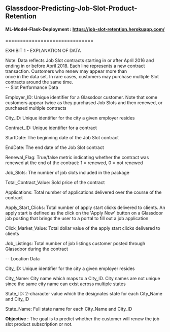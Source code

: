 ## Glassdoor-Predicting-Job-Slot-Product-Retention


#### ML-Model-Flask-Deployment : https://job-slot-retention.herokuapp.com/
==============================

EXHIBIT 1 - EXPLANATION OF DATA							
							
Note:  Data reflects Job Slot contracts starting in or after April 2016 and ending in or before April 2018.  Each line represents a new contract transaction.  Customers who renew may appear more than							
once in the data set.  In rare cases, customers may purchase multiple Slot contracts around the same time.												
-- Slot Performance Data

Employer_ID: Unique identifier for a Glassdoor customer. Note that some customers appear twice as they purchased Job Slots and then renewed, or purchased multiple contracts	

City_ID: Unique identifier for the city a given employer resides

Contract_ID: Unique identifier for a contract			

StartDate: The beginning date of the Job Slot contract	

EndDate: The end date of the Job Slot contract	

Renewal_Flag: True/false metric indicating whether the contract was renewed at the end of the contract: 1 = renewed, 0 = not renewed

Job_Slots: The number of job slots included in the package			

Total_Contract_Value: Sold price of the contract	

Applications: Total number of applications delivered over the course of the contract	

Apply_Start_Clicks: Total number of apply start clicks delivered to clients. An apply start is defined as the click on the 'Apply Now' button on a Glassdoor job posting that brings the user to a portal to fill out a job application

Click_Market_Value: Total dollar value of the apply start clicks delivered to clients	

Job_Listings: Total number of job listings customer posted through Glassdoor during the contract				
													
-- Location Data			

City_ID: Unique identifier for the city a given employer resides			

City_Name: City name which maps to a City_ID. City names are not unique since the same city name can exist across multiple states	

State_ID: 2-character value which the designates state for each City_Name and City_ID			

State_Name: Full state name for each City_Name and City_ID		

**Objective** : The goal is to predict whether the customer will renew the job slot product subscription or not.
